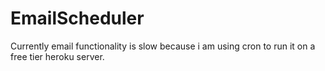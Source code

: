 # EmailScheduler

Currently email functionality is slow because i am using cron to run it on a free tier heroku server.
